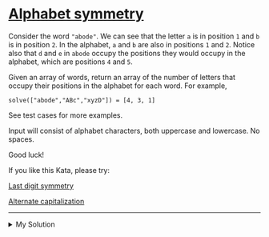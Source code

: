 # [Alphabet symmetry](https://www.codewars.com/kata/59d9ff9f7905dfeed50000b0)

Consider the word `"abode"`. We can see that the letter `a` is in position `1` and `b` is in position `2`. In the
alphabet, `a` and `b` are also in positions `1` and `2`. Notice also that `d` and `e` in `abode` occupy the positions
they would occupy in the alphabet, which are positions `4` and `5`.

Given an array of words, return an array of the number of letters that occupy their positions in the alphabet for each
word. For example,

    solve(["abode","ABc","xyzD"]) = [4, 3, 1]

See test cases for more examples.

Input will consist of alphabet characters, both uppercase and lowercase. No spaces.

Good luck!

If you like this Kata, please try:

[Last digit symmetry](https://www.codewars.com/kata/59a9466f589d2af4c50001d8)

[Alternate capitalization](https://www.codewars.com/kata/59cfc000aeb2844d16000075)

---

<details><summary>My Solution</summary>

```js
function solve(arr) {
  return arr.map(el =>
    [...el.toLowerCase()].reduce((sum, cur, i) => {
      if (cur.charCodeAt(0) === 97 + i) return (sum = sum + 1)
      return sum
    }, 0)
  )
}
```

</details>
